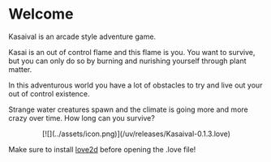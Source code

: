 # Welcome

Kasaival is an arcade style adventure game.

Kasai is an out of control flame and this flame is you.
You want to survive, but you can only do so by burning and nurishing yourself through plant matter.

In this adventurous world you have a lot of obstacles to try and live out your out of control existence.

Strange water creatures spawn and the climate is going more and more crazy over time.
How long can you survive?

<center>
[![](../assets/icon.png)](/uv/releases/Kasaival-0.1.3.love)
</center>

Make sure to install [love2d](https://love2d.org/) before opening the .love file!
